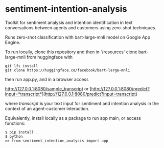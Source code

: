 # sentiment-intention-analysis
 Toolkit for sentiment analysis and intention identification in text conversations between agents and customers using zero-shot techniques.

Runs zero-shot classification with bart-large-mnli model on Google App Engine.

To run locally, clone this repository and then in '/resources' clone bart-large-mnli from huggingface with 
```
git lfs install
git clone https://huggingface.co/facebook/bart-large-mnli
```
then run app.py, and in a browser access 

http://127.0.0.1:8080/sample_transcript or  [http://127.0.0.1:8080/predict?input=*transcript*](http://127.0.0.1:8080/predict?input=transcript) 

where *transcript* is your text input for sentiment and intention analysis in the context of an agent-customer interaction.

Equivalently, install locally as a package to run app main, or access functions:
```
$ pip install .
$ python
>> from sentiment_intention_analysis import app
```

